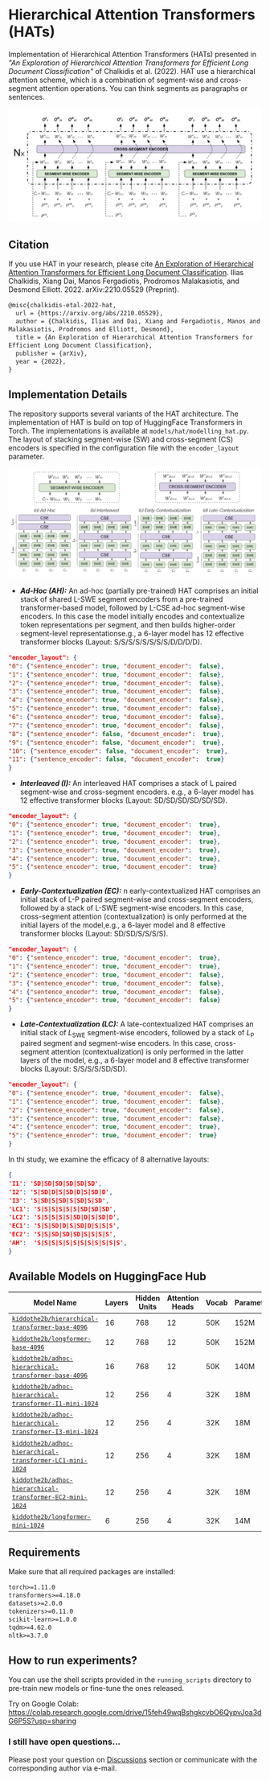 # Hierarchical Attention Transformers (HATs)

Implementation of Hierarchical Attention Transformers (HATs) presented in _"An Exploration of Hierarchical Attention Transformers for Efficient Long Document Classification"_ of Chalkidis et al. (2022). HAT use a hierarchical attention scheme, which is a combination of segment-wise and cross-segment attention operations. You can think segments as paragraphs or sentences.

<img src="data/figures/hat_encoder.png"/>


## Citation

If you use HAT in your research, please cite [An Exploration of Hierarchical Attention Transformers for Efficient Long Document Classification](https://arxiv.org/abs/2210.05529). Ilias Chalkidis, Xiang Dai, Manos Fergadiotis, Prodromos Malakasiotis, and Desmond Elliott. 2022. arXiv:2210.05529 (Preprint).

```
@misc{chalkidis-etal-2022-hat,
  url = {https://arxiv.org/abs/2210.05529},
  author = {Chalkidis, Ilias and Dai, Xiang and Fergadiotis, Manos and Malakasiotis, Prodromos and Elliott, Desmond},
  title = {An Exploration of Hierarchical Attention Transformers for Efficient Long Document Classification},
  publisher = {arXiv},
  year = {2022},
}
```

## Implementation Details

The repository supports several variants of the HAT architecture. The implementation of HAT is build on top of HuggingFace Transformers in Torch. The implementations is available at `models/hat/modelling_hat.py`.  The layout of stacking segment-wise (SW) and cross-segment (CS) encoders is specified in the configuration file with the `encoder_layout` parameter. 

<img src="data/figures/hat_layouts.png"/>


* **_Ad-Hoc (AH):_**   An ad-hoc (partially pre-trained) HAT comprises an initial stack of shared L-SWE segment encoders from a pre-trained transformer-based model, followed by L-CSE ad-hoc segment-wise encoders. In this case the model initially encodes and contextualize token representations per segment, and then builds higher-order segment-level representationse.g., a 6-layer model has 12 effective transformer blocks (Layout: S/S/S/S/S/S/S/S/D/D/D/D).

```json
"encoder_layout": {
"0": {"sentence_encoder": true, "document_encoder":  false},
"1": {"sentence_encoder": true, "document_encoder":  false},
"2": {"sentence_encoder": true, "document_encoder":  false},
"3": {"sentence_encoder": true, "document_encoder":  false},
"4": {"sentence_encoder": true, "document_encoder":  false},
"5": {"sentence_encoder": true, "document_encoder":  false},
"6": {"sentence_encoder": true, "document_encoder":  false},
"7": {"sentence_encoder": true, "document_encoder":  false},
"8": {"sentence_encoder": false, "document_encoder":  true},
"9": {"sentence_encoder": false, "document_encoder":  true},
"10": {"sentence_encoder": false, "document_encoder":  true},
"11": {"sentence_encoder": false, "document_encoder":  true}
}
```

* **_Interleaved (I):_**  An interleaved HAT comprises a stack of L paired segment-wise and cross-segment encoders.
e.g., a 6-layer model has 12 effective transformer blocks (Layout: SD/SD/SD/SD/SD/SD).

```json
"encoder_layout": {
"0": {"sentence_encoder": true, "document_encoder":  true},
"1": {"sentence_encoder": true, "document_encoder":  true},
"2": {"sentence_encoder": true, "document_encoder":  true},
"3": {"sentence_encoder": true, "document_encoder":  true},
"4": {"sentence_encoder": true, "document_encoder":  true},
"5": {"sentence_encoder": true, "document_encoder":  true}
}
```
* **_Early-Contextualization (EC):_** n early-contextualized HAT comprises an initial stack of L-P paired segment-wise and cross-segment encoders, followed by a stack of L-SWE segment-wise encoders. In this case, cross-segment attention (contextualization) is only performed at the initial layers of the model,e.g., a 6-layer model and 8 effective transformer blocks (Layout: SD/SD/S/S/S/S).

```json
"encoder_layout": {
"0": {"sentence_encoder": true, "document_encoder":  true},
"1": {"sentence_encoder": true, "document_encoder":  true},
"2": {"sentence_encoder": true, "document_encoder":  false},
"3": {"sentence_encoder": true, "document_encoder":  false},
"4": {"sentence_encoder": true, "document_encoder":  false},
"5": {"sentence_encoder": true, "document_encoder":  false}
}
```


* **_Late-Contextualization (LC):_**  A late-contextualized HAT comprises an initial stack of $L_{\mathrm{SWE}}$ segment-wise encoders, followed by a stack of  $L_{\mathrm{P}}$ paired segment and segment-wise encoders. In this case, cross-segment attention (contextualization) is only performed in the latter layers of the model, e.g., a 6-layer model and 8 effective transformer blocks (Layout: S/S/S/S/SD/SD).


```json 
"encoder_layout": {
"0": {"sentence_encoder": true, "document_encoder":  false},
"1": {"sentence_encoder": true, "document_encoder":  false},
"2": {"sentence_encoder": true, "document_encoder":  false},
"3": {"sentence_encoder": true, "document_encoder":  false},
"4": {"sentence_encoder": true, "document_encoder":  true},
"5": {"sentence_encoder": true, "document_encoder":  true}
}
```

In thi study, we examine the efficacy of 8 alternative layouts:

```json
{
'I1': 'SD|SD|SD|SD|SD|SD',
'I2': 'S|SD|D|S|SD|D|S|SD|D',
'I3': 'S|SD|S|SD|S|SD|S|SD',
'LC1': 'S|S|S|S|S|S|SD|SD|SD',
'LC2': 'S|S|S|S|S|SD|D|S|SD|D',
'EC1': 'S|S|SD|D|S|SD|D|S|S|S',
'EC2': 'S|S|SD|SD|SD|S|S|S|S',
'AH':  'S|S|S|S|S|S|S|S|S|S|S|S',
}

```

## Available Models on HuggingFace Hub

| Model Name                                                                                                                                  | Layers | Hidden Units | Attention Heads | Vocab | Parameters |
|---------------------------------------------------------------------------------------------------------------------------------------------|--------|--------------|-----------------|-------|------------|
| [`kiddothe2b/hierarchical-transformer-base-4096`](https://huggingface.co/kiddothe2b/hierarchical-transformer-base-4096)                     | 16     | 768          | 12              | 50K   | 152M       |
| [`kiddothe2b/longformer-base-4096`](https://huggingface.co/kiddothe2b/longformer-base-4096)                                                 | 12     | 768          | 12              | 50K   | 152M       |
| [`kiddothe2b/adhoc-hierarchical-transformer-base-4096`](https://huggingface.co/kiddothe2b/adhoc-hierarchical-transformer-base-4096)         | 16     | 768          | 12              | 50K   | 140M       |
| [`kiddothe2b/adhoc-hierarchical-transformer-I1-mini-1024`](https://huggingface.co/kiddothe2b/adhoc-hierarchical-transformer-I1-mini-1024)   | 12     | 256          | 4               | 32K   | 18M        |
| [`kiddothe2b/adhoc-hierarchical-transformer-I3-mini-1024`](https://huggingface.co/kiddothe2b/adhoc-hierarchical-transformer-I2-mini-1024)   | 12     | 256          | 4               | 32K   | 18M        |
| [`kiddothe2b/adhoc-hierarchical-transformer-LC1-mini-1024`](https://huggingface.co/kiddothe2b/adhoc-hierarchical-transformer-LC1-mini-1024) | 12     | 256          | 4               | 32K   | 18M        |
| [`kiddothe2b/adhoc-hierarchical-transformer-EC2-mini-1024`](https://huggingface.co/kiddothe2b/adhoc-hierarchical-transformer-EC2-mini-1024) | 12     | 256          | 4               | 32K   | 18M        |
| [`kiddothe2b/longformer-mini-1024`](https://huggingface.co/kiddothe2b/longformer-mini-1024)                                                 | 6      | 256          | 4               | 32K   | 14M        |


## Requirements

Make sure that all required packages are installed:

```
torch>=1.11.0
transformers>=4.18.0
datasets>=2.0.0
tokenizers>=0.11.0
scikit-learn>=1.0.0
tqdm>=4.62.0
nltk>=3.7.0
```

## How to run experiments?

You can use the shell scripts provided in the `running_scripts` directory to pre-train new models or fine-tune the ones released.

Try on Google Colab: https://colab.research.google.com/drive/15feh49wqBshgkcvbO6QypvJoa3dG6P5S?usp=sharing

### I still have open questions...

Please post your question on [Discussions](https://github.com/coastalcph/hi-transformers/discussions) section or communicate with the corresponding author via e-mail.
